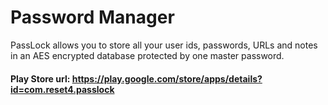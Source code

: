 # Password Manager

PassLock allows you to store all your user ids, passwords, URLs and notes in an AES encrypted database protected by one master password.

#### Play Store url: https://play.google.com/store/apps/details?id=com.reset4.passlock
